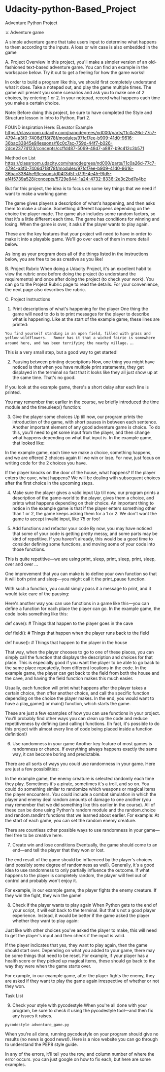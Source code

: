 # Udacity-python-Based_Project

Adventure Python Project

⚔️ Adventure game

 A simple adventure game that take users input to determine what happens to them according to the inputs. 
A loss or win case is also embedded in the game

A. Project Overview
In this project, you'll make a simpler version of an old-fashioned text-based adventure game. You can find an example in the workspace below. Try it out to get a feeling for how the game works!

In order to build a program like this, we should first completely understand what it does. Take a notepad out, and play the game multiple times. The game will present you some scenarios and ask you to make one of 2 choices, by entering 1 or 2. In your notepad, record what happens each time you make a certain choice.


Note: Before doing this project, be sure to have completed the Style and Structure lesson in Intro to Python, Part 2.

FOUND inspiration Here:
ELevator Example
https://classroom.udacity.com/nanodegrees/nd000/parts/11c0a26d-77c7-4794-a3f0-7406d718f78f/modules/97fcf7ee-b909-41d0-9616-36bac33845e9/lessons/f6c0c7ac-759d-44f7-b026-2dce23774123/concepts/ccffd487-5099-48d7-a887-b9c412c3b571

Method on List
https://classroom.udacity.com/nanodegrees/nd000/parts/11c0a26d-77c7-4794-a3f0-7406d718f78f/modules/97fcf7ee-b909-41d0-9616-36bac33845e9/lessons/d04f3d5f-d7f9-4e45-9fd5-af4f5739a528/concepts/5729e844-1a24-4732-8336-2e3c2bd7e4bc

But for this project, the idea is to focus on some key things that we need if want to make a working game:

The game gives players a description of what's happening, and then asks them to make a choice.
Something different happens depending on the choice the player made.
The game also includes some random factors, so that it's a little different each time.
The game has conditions for winning and losing.
When the game is over, it asks if the player wants to play again.

These are the key features that your project will need to have in order to make it into a playable game. We'll go over each of them in more detail below.

As long as your program does all of the things listed in the instructions below, you are free to be as creative as you like!

B. Project Rubric
When doing a Udacity Project, it's an excellent habit to view the rubric once before doing the project (to understand the requirements) and once after doing the project (to check your work). You can go to the Project Rubric page to read the details. For your convenience, the next page also describes the rubric.

C. Project Instructions
1. Print descriptions of what's happening for the player
One thing the game will need to do is to print messages for the player to describe what is happening. Like at the start of the example game, these lines are printed:

`You find yourself standing in an open field, filled with grass and yellow wildflowers.  
Rumor has it that a wicked fairie is somewhere around here, and has been terrifying the nearby village.`
...

This is a very small step, but a good way to get started!

2. Pausing between printing descriptions
Now, one thing you might have noticed is that when you have multiple print statements, they get displayed in the terminal so fast that it looks like they all just show up at the same time. That's no good.

If you look at the example game, there's a short delay after each line is printed.

You may remember that earlier in the course, we briefly introduced the time module and the time.sleep() function:

3. Give the player some choices
Up till now, our program prints the introduction of the game, with short pauses in between each sentence. Another important element of any good adventure game is choice. To do this, you'll need to get some input from the player, and then change what happens depending on what that input is. In the example game, that looked like:


In the example game, each time we make a choice, something happens, and we are offered 2 choices again till we win or lose. For now, just focus on writing code for the 2 choices you have.

If the player knocks on the door of the house, what happens?
If the player enters the cave, what happens?
We will be dealing with subsequent choices after the first choice in the upcoming steps.

4. Make sure the player gives a valid input
Up till now, our program prints a description of the game-world to the player, gives them a choice, and prints what happens depending on their choice. An important thing to notice in the example game is that if the player enters something other than 1 or 2, the game keeps asking them for a 1 or 2. We don't want the game to accept invalid input, like 75 or foo!

5. Add functions and refactor your code
By now, you may have noticed that some of your code is getting pretty messy, and some parts may be kind of repetitive. If you haven't already, this would be a good time to consider defining some functions, and moving some of your code into those functions.

This is quite repetitive—we are using print, sleep, print, sleep, print, sleep, over and over ...

One improvement that you can make is to define your own function so that it will both print and sleep—you might call it the print_pause function.

With such a function, you could simply pass it a message to print, and it would take care of the pausing:

Here's another way you can use functions in a game like this—you can define a function for each place the player can go. In the example game, the code looks something like this:

 

def cave():
    # Things that happen to the player goes in the cave  

def field():
    # Things that happen when the player runs back to the field

def house():
    # Things that happen to the player in the house


That way, when the player chooses to go to one of these places, you can simply call the function that displays the description and choices for that place. This is especially good if you want the player to be able to go back to the same place repeatedly, from different locations in the code. In the example game, the player can get back to the field from both the house and the cave, and having the field function makes this much easier.

Usually, each function will print what happens after the player takes a certain choice, then offer another choice, and call the specific function depending on the choice the player makes. In the end, you would want to have a play_game() or main() function, which starts the game.

These are just a few examples of how you can use functions in your project. You'll probably find other ways you can clean up the code and reduce repetitiveness by defining (and calling) functions. (In fact, it's possible to do this project with almost every line of code being placed inside a function definition!)   

6. Use randomness in your game
Another key feature of most games is randomness or chance. If everything always happens exactly the same way, it can become boring and predictable.

There are all sorts of ways you could use randomness in your game. Here are just a few possibilities:

In the example game, the enemy creature is selected randomly each time they play. Sometimes it's a pirate, sometimes it's a troll, and so on.
You could do something similar to randomize which weapons or magical items the player encounters.
You could include a combat simulation in which the player and enemy deal random amounts of damage to one another (you may remember that we did something like this earlier in the course).
All of these can be done using Python's random module and the random.choice and random.randint functions that we learned about earlier. For example: At the start of each game, you can set the random enemy creature.

There are countless other possible ways to use randomness in your game—feel free to be creative here.

7. Create win and lose conditions
Eventually, the game should come to an end—and tell the player that they won or lost.

The end result of the game should be influenced by the player's choices (and possibly some degree of randomness as well). Generally, it's a good idea to use randomness to only partially influence the outcome. If what happens to the player is completely random, the player will feel out of control and probably won't enjoy it.

For example, in our example game, the player fights the enemy creature. If they win the fight, they win the game!

8. Check if the player wants to play again
When Python gets to the end of your script, it will exit back to the terminal. But that's not a good player experience. Instead, it would be better if the game asked the player whether they want to play again:

Just like with other choices you've asked the player to make, this will need to get the player's input and then check if the input is valid.

If the player indicates that yes, they want to play again, then the game should start over. Depending on what you added to your game, there may be some things that need to be reset. For example, if your player has a health score or they picked up magical items, these should go back to the way they were when the game starts over.

For example, in our example game, after the player fights the enemy, they are asked if they want to play the game again irrespective of whether or not they won.

Task List

9. Check your style with pycodestyle
When you're all done with your program, be sure to check it using the pycodestyle tool—and then fix any issues it raises.

`pycodestyle adventure_game.py`

When you're all done, running pycodestyle on your program should give no results (no news is good news!). Here is a nice website you can go through to understand the PEP8 style guide.

In any of the errors, it'll tell you the row, and column number of where the error occurs. you can just google on how to fix each, but here are some examples.

